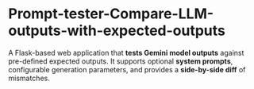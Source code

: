 # Prompt-tester-Compare-LLM-outputs-with-expected-outputs
A Flask-based web application that **tests Gemini model outputs** against pre-defined expected outputs.   It supports optional **system prompts**, configurable generation parameters, and provides a **side-by-side diff** of mismatches.
